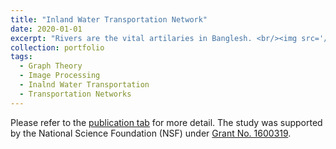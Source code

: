 ```yaml
---
title: "Inland Water Transportation Network"
date: 2020-01-01
excerpt: "Rivers are the vital artilaries in Banglesh. <br/><img src='/images/Bangladesh/presentation.gif' width='500'>"
collection: portfolio
tags:
  - Graph Theory
  - Image Processing
  - Inalnd Water Transportation
  - Transportation Networks
---
```


Please refer to the [publication tab](/publications) for more detail. 
The study was supported by the National Science Foundation (NSF) under [Grant No. 1600319](https://www.nsf.gov/awardsearch/showAward?AWD_ID=1600319). 